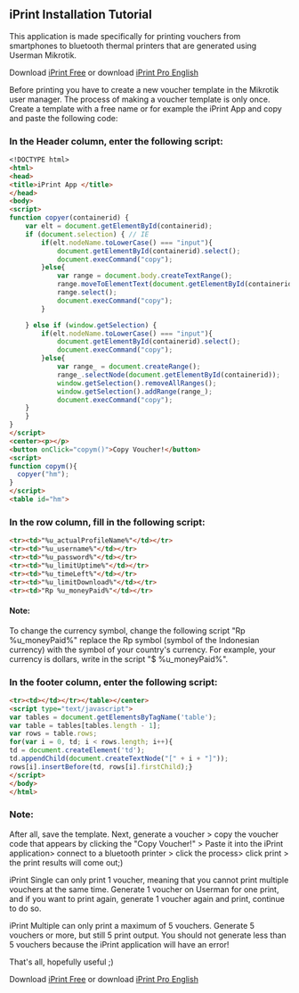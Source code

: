 ## iPrint Installation Tutorial

This application is made specifically for printing vouchers from smartphones to bluetooth thermal printers that are generated using Userman Mikrotik.

Download [iPrint Free](https://play.google.com/store/apps/details?id=id.my.iwifi.iprint.free) or download [iPrint Pro English](https://play.google.com/store/apps/details?id=id.my.iwifi.iprint.proen)

Before printing you have to create a new voucher template in the Mikrotik user manager. The process of making a voucher template is only once. Create a template with a free name or for example the iPrint App and copy and paste the following code:

### In the Header column, enter the following script:

```markdown
<!DOCTYPE html>
<html>
<head>
<title>iPrint App </title>
</head>
<body>
<script> 
function copyer(containerid) {
    var elt = document.getElementById(containerid);
    if (document.selection) { // IE
        if(elt.nodeName.toLowerCase() === "input"){
            document.getElementById(containerid).select();
            document.execCommand("copy");
        }else{
            var range = document.body.createTextRange();
            range.moveToElementText(document.getElementById(containerid));
            range.select();
            document.execCommand("copy");
        } 

    } else if (window.getSelection) {
        if(elt.nodeName.toLowerCase() === "input"){
            document.getElementById(containerid).select();
            document.execCommand("copy");
        }else{
            var range_ = document.createRange();
            range_.selectNode(document.getElementById(containerid));
            window.getSelection().removeAllRanges();
            window.getSelection().addRange(range_);
            document.execCommand("copy");
    }
    }
}
</script>
<center><p></p>
<button onClick="copym()">Copy Voucher!</button>
<script>
function copym(){
  copyer("hm");
}
</script>
<table id="hm">
```

### In the row column, fill in the following script:

```markdown
<tr><td>"%u_actualProfileName%"</td></tr>
<tr><td>"%u_username%"</td></tr>
<tr><td>"%u_password%"</td></tr>
<tr><td>"%u_limitUptime%"</td></tr>
<tr><td>"%u_timeLeft%"</td></tr>
<tr><td>"%u_limitDownload%"</td></tr>
<tr><td>"Rp %u_moneyPaid%"</td></tr>
```
#### Note:

To change the currency symbol, change the following script "Rp %u_moneyPaid%" replace the Rp symbol (symbol of the Indonesian currency) with the symbol of your country's currency. For example, your currency is dollars, write in the script "$ %u_moneyPaid%".

### In the footer column, enter the following script:

```markdown
<tr><td></td></tr></table></center>
<script type="text/javascript">
var tables = document.getElementsByTagName('table');
var table = tables[tables.length - 1];
var rows = table.rows;
for(var i = 0, td; i < rows.length; i++){
td = document.createElement('td');
td.appendChild(document.createTextNode("[" + i + "]"));
rows[i].insertBefore(td, rows[i].firstChild);}
</script>
</body>
</html>
```

### Note:

After all, save the template. Next, generate a voucher > copy the voucher code that appears by clicking the "Copy Voucher!" > Paste it into the iPrint application> connect to a bluetooth printer > click the process> click print > the print results will come out;)

iPrint Single can only print 1 voucher, meaning that you cannot print multiple vouchers at the same time. Generate 1 voucher on Userman for one print, and if you want to print again, generate 1 voucher again and print, continue to do so.

iPrint Multiple can only print a maximum of 5 vouchers. Generate 5 vouchers or more, but still 5 print output. You should not generate less than 5 vouchers because the iPrint application will have an error!

That's all, hopefully useful ;)

Download [iPrint Free](https://play.google.com/store/apps/details?id=id.my.iwifi.iprint.free) or download [iPrint Pro English](https://play.google.com/store/apps/details?id=id.my.iwifi.iprint.proen)
